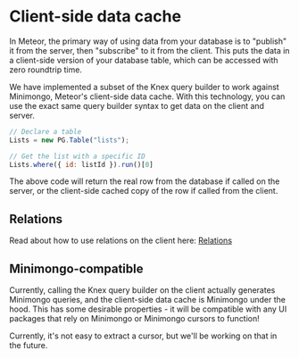 <h1>Client-side data cache</h1>

In Meteor, the primary way of using data from your database is to "publish" it from the server, then "subscribe" to it from the client. This puts the data in a client-side version of your database table, which can be accessed with zero roundtrip time.

We have implemented a subset of the Knex query builder to work against Minimongo, Meteor's client-side data cache. With this technology, you can use the exact same query builder syntax to get data on the client and server.

```js
// Declare a table
Lists = new PG.Table("lists");

// Get the list with a specific ID
Lists.where({ id: listId }).run()[0]
```

The above code will return the real row from the database if called on the server, or the client-side cached copy of the row if called from the client.

## Relations

Read about how to use relations on the client here: [Relations](relations.md)

## Minimongo-compatible

Currently, calling the Knex query builder on the client actually generates Minimongo queries, and the client-side data cache is Minimongo under the hood. This has some desirable properties - it will be compatible with any UI packages that rely on Minimongo or Minimongo cursors to function!

Currently, it's not easy to extract a cursor, but we'll be working on that in the future.
